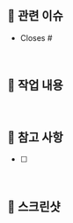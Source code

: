 ## 📌 관련 이슈

<!-- 관련된 이슈 번호를 #과 함께 작성해주세요 -->

- Closes #

<br/>

## 💭 작업 내용

<!-- 작업한 내용을 간단히 설명해주세요 -->

<br/>

## 🤔 참고 사항

<!-- PR 승인 전 확인해야 할 사항들을 설명해주세요 -->

- [ ]

<br/>

## 📸 스크린샷

<!-- UI 변경사항이 있다면 스크린샷을 첨부해주세요 -->
